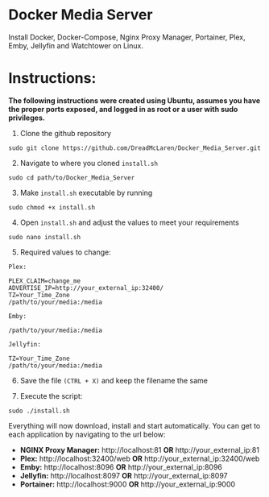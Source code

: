 # Docker Media Server
Install Docker, Docker-Compose, Nginx Proxy Manager, Portainer, Plex, Emby, Jellyfin and Watchtower on Linux.

# Instructions:

**The following instructions were created using Ubuntu, assumes you have the proper ports exposed, and logged in as root or a user with sudo privileges.**

1. Clone the github repository
```
sudo git clone https://github.com/DreadMcLaren/Docker_Media_Server.git
```

2. Navigate to where you cloned ```install.sh```
```
sudo cd path/to/Docker_Media_Server
```

3. Make ```install.sh``` executable by running
```
sudo chmod +x install.sh
```

4. Open ```install.sh``` and adjust the values to meet your requirements
```
sudo nano install.sh
```

5. Required values to change:
```
Plex:

PLEX_CLAIM=change_me
ADVERTISE_IP=http://your_external_ip:32400/
TZ=Your_Time_Zone
/path/to/your/media:/media
```
```
Emby:

/path/to/your/media:/media
```
```
Jellyfin:

TZ=Your_Time_Zone
/path/to/your/media:/media
```

6. Save the file ```(CTRL + X)``` and keep the filename the same

7. Execute the script:
```
sudo ./install.sh
```


Everything will now download, install and start automatically. You can get to each application by navigating to the url below:

- **NGINX Proxy Manager:** http://localhost:81 **OR** http://your_external_ip:81
- **Plex:** http://localhost:32400/web **OR** http://your_external_ip:32400/web
- **Emby:** http://localhost:8096 **OR** http://your_external_ip:8096
- **Jellyfin:** http://localhost:8097 **OR** http://your_external_ip:8097
- **Portainer:** http://localhost:9000 **OR** http://your_external_ip:9000
